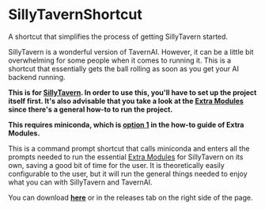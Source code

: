 # SillyTavernShortcut
A shortcut that simplifies the process of getting SillyTavern started.

SillyTavern is a wonderful version of TavernAI. However, it can be a little bit overwhelming for some people when it comes to running it. This is a shortcut that essentially gets the ball rolling as soon as you get your AI backend running.

**This is for [SillyTavern](https://github.com/Cohee1207/SillyTavern). In order to use this, you'll have to set up the project itself first. It's also advisable that you take a look at the [Extra Modules](https://github.com/Cohee1207/SillyTavern-extras) since there's a general how-to to run the project.**

**This requires miniconda, which is [option 1](https://github.com/Cohee1207/SillyTavern-extras) in the how-to guide of Extra Modules.**

This is a command prompt shortcut that calls miniconda and enters all the prompts needed to run the essential [Extra Modules](https://github.com/Cohee1207/SillyTavern-extras#modules) for SillyTavern on its own, saving a good bit of time for the user. It is theoretically easily configurable to the user, but it will run the general things needed to enjoy what you can with SillyTavern and TavernAI.

You can download **[here](https://github.com/GrandeaGTR/SillyTavernShortcut/releases/tag/Release)** or in the releases tab on the right side of the page.
